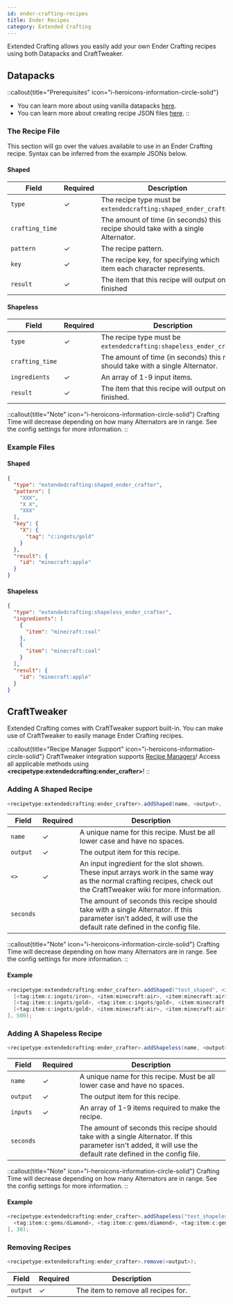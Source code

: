 ```yaml
---
id: ender-crafting-recipes
title: Ender Recipes
category: Extended Crafting
---
```


Extended Crafting allows you easily add your own Ender Crafting recipes using both Datapacks and CraftTweaker.

## Datapacks

::callout{title="Prerequisites" icon="i-heroicons-information-circle-solid"}
- You can learn more about using vanilla datapacks <a href="https://minecraft.gamepedia.com/Data_pack" target="_blank">here</a>.
- You can learn more about creating recipe JSON files <a href="https://minecraft.gamepedia.com/Recipe" target="_blank">here</a>.
::

### The Recipe File

This section will go over the values available to use in an Ender Crafting recipe. Syntax can be inferred from the example JSONs below.

#### Shaped

| Field           | Required | Description                                                                       |
|-----------------|----------|-----------------------------------------------------------------------------------|
| `type`          | ✓        | The recipe type must be `extendedcrafting:shaped_ender_crafter`.                  |
| `crafting_time` |          | The amount of time (in seconds) this recipe should take with a single Alternator. |
| `pattern`       | ✓        | The recipe pattern.                                                               |
| `key`           | ✓        | The recipe key, for specifying which item each character represents.              |
| `result`        | ✓        | The item that this recipe will output once finished                               |

#### Shapeless

| Field           | Required | Description                                                                       |
|-----------------|----------|-----------------------------------------------------------------------------------|
| `type`          | ✓        | The recipe type must be `extendedcrafting:shapeless_ender_crafter`.               |
| `crafting_time` |          | The amount of time (in seconds) this recipe should take with a single Alternator. |
| `ingredients`   | ✓        | An array of 1-9 input items.                                                      |
| `result`        | ✓        | The item that this recipe will output once finished.                              |

::callout{title="Note" icon="i-heroicons-information-circle-solid"}
Crafting Time will decrease depending on how many Alternators are in range. See the config settings for more information.
::

### Example Files
#### Shaped

```json
{
  "type": "extendedcrafting:shaped_ender_crafter",
  "pattern": [
    "XXX",
    "X X",
    "XXX"
  ],
  "key": {
    "X": {
      "tag": "c:ingots/gold"
    }
  },
  "result": {
    "id": "minecraft:apple"
  }
}
```

#### Shapeless

```json
{
  "type": "extendedcrafting:shapeless_ender_crafter",
  "ingredients": [
    {
      "item": "minecraft:coal"
    },
    {
      "item": "minecraft:coal"
    }
  ],
  "result": {
    "id": "minecraft:apple"
  }
}
```

## CraftTweaker

Extended Crafting comes with CraftTweaker support built-in. You can make use of CraftTweaker to easily manage Ender Crafting recipes.

::callout{title="Recipe Manager Support" icon="i-heroicons-information-circle-solid"}
CraftTweaker integration supports <a href="https://docs.blamejared.com/1.21.1/en/tutorial/Recipes/RecipeManagers" target="_blank">Recipe Managers</a>! Access all applicable methods using **\<recipetype:extendedcrafting:ender_crafter\>**!
::

### Adding A Shaped Recipe

```java
<recipetype:extendedcrafting:ender_crafter>.addShaped(name, <output>, [[<>, <>, <>], [<>, <>, <>], [<>, <>, <>]], seconds);  
```

| Field     | Required | Description                                                                                                                                                           |
|-----------|----------|-----------------------------------------------------------------------------------------------------------------------------------------------------------------------|
| `name`    | ✓        | A unique name for this recipe. Must be all lower case and have no spaces.                                                                                             |
| `output`  | ✓        | The output item for this recipe.                                                                                                                                      |
| `<>`      | ✓        | An input ingredient for the slot shown. These input arrays work in the same way as the normal crafting recipes, check out the CraftTweaker wiki for more information. |
| `seconds` |          | The amount of seconds this recipe should take with a single Alternator. If this parameter isn't added, it will use the default rate defined in the config file.       |

::callout{title="Note" icon="i-heroicons-information-circle-solid"}
Crafting Time will decrease depending on how many Alternators are in range. See the config settings for more information.
::

#### Example

```java
<recipetype:extendedcrafting:ender_crafter>.addShaped("test_shaped", <item:minecraft:stick>, [
  [<tag:item:c:ingots/iron>, <item:minecraft:air>, <item:minecraft:air>], 
  [<tag:item:c:ingots/gold>, <tag:item:c:ingots/gold>, <item:minecraft:air>], 
  [<tag:item:c:ingots/gold>, <item:minecraft:air>, <item:minecraft:air>]
], 500);
```

### Adding A Shapeless Recipe

```java
<recipetype:extendedcrafting:ender_crafter>.addShapeless(name, <output>, [inputs], seconds); 
```

| Field     | Required | Description                                                                                                                                                     |
|-----------|----------|-----------------------------------------------------------------------------------------------------------------------------------------------------------------|
| `name`    | ✓        | A unique name for this recipe. Must be all lower case and have no spaces.                                                                                       |
| `output`  | ✓        | The output item for this recipe.                                                                                                                                |
| `inputs`  | ✓        | An array of 1-9 items required to make the recipe.                                                                                                              |
| `seconds` |          | The amount of seconds this recipe should take with a single Alternator. If this parameter isn't added, it will use the default rate defined in the config file. |

::callout{title="Note" icon="i-heroicons-information-circle-solid"}
Crafting Time will decrease depending on how many Alternators are in range. See the config settings for more information.
::

#### Example

```java
<recipetype:extendedcrafting:ender_crafter>.addShapeless("test_shapeless", <item:minecraft:cobblestone>, [
  <tag:item:c:gems/diamond>, <tag:item:c:gems/diamond>, <tag:item:c:gems/diamond>, <tag:item:c:gems/diamond>, <tag:item:c:gems/diamond>, <tag:item:c:gems/diamond>
], 30);
```

### Removing Recipes

```java
<recipetype:extendedcrafting:ender_crafter>.remove(<output>);
```

| Field    | Required | Description                         |
|----------|----------|-------------------------------------|
| `output` | ✓        | The item to remove all recipes for. |
